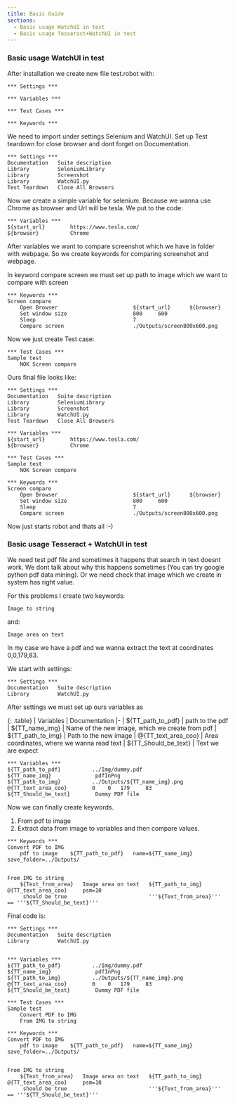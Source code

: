 ```yaml
---
title: Basic Guide
sections:
  - Basic usage WatchUI in test
  - Basic usage Tesseract+WatchUI in test
---
```


### Basic usage WatchUI in test
After installation we create new file test.robot with:

```robotframework
*** Settings ***

*** Variables ***

*** Test Cases ***

*** Keywords ***

```

We need to import under settings Selenium and WatchUI. Set up Test teardown for close browser and dont forget on Documentation.
```robotframework
*** Settings ***
Documentation   Suite description
Library         SeleniumLibrary
Library         Screenshot
Library         WatchUI.py
Test Teardown   Close All Browsers
```

Now we create a simple variable for selenium. Because we wanna use Chrome as browser and Url will be tesla. We put to the code:
```robotframework
*** Variables ***
${start_url}        https://www.tesla.com/
${browser}          Chrome
```

After variables we want to compare screenshot which we have in folder with webpage. So we create keywords for comparing screenshot and webpage. 

In keyword compare screen we must set up path to image which we want to compare with screen
```robotframework
*** Keywords ***
Screen compare
    Open Browser                        ${start_url}      ${browser}
    Set window size                     800     600
    Sleep                               7
    Compare screen                      ./Outputs/screen800x600.png
```

Now we just create Test case:
```robotframework
*** Test Cases ***
Sample test
    NOK Screen compare
```

Ours final file looks like:
```robotframework
*** Settings ***
Documentation   Suite description
Library         SeleniumLibrary
Library         Screenshot
Library         WatchUI.py
Test Teardown   Close All Browsers

*** Variables ***
${start_url}        https://www.tesla.com/
${browser}          Chrome

*** Test Cases ***
Sample test
    NOK Screen compare

*** Keywords ***
Screen compare
    Open Browser                        ${start_url}      ${browser}
    Set window size                     800     600
    Sleep                               7
    Compare screen                      ./Outputs/screen800x600.png
```

Now just starts robot and thats all :-)

### Basic usage Tesseract + WatchUI in test
We need test pdf file and sometimes it happens that search in text doesnt work. We dont talk about why this happens sometimes (You can try google python pdf data mining). Or we need check that image which we create in system has right value.

For this problems I create two keywords:
```robotframework
Image to string
```

and:

```robotframework
Image area on text
```

In my case we have a pdf and we wanna extract the text at coordinates 0,0,179,83.

We start with settings:
```robotframework
*** Settings ***
Documentation   Suite description
Library         WatchUI.py
```

After settings we must set up ours variables as
<div class="table-responsive">

{: .table}
| Variables | Documentation
|-
| ${TT_path_to_pdf} | path to the pdf
| ${TT_name_img} | Name of the new image, which we create from pdf
| ${TT_path_to_img} | Path to the new image
| @{TT_text_area_coo} | Area coordinates, where we wanna read text
| ${TT_Should_be_text} | Text we are expect

</div>

```robotframework
*** Variables ***
${TT_path_to_pdf}          ../Img/dummy.pdf
${TT_name_img}              pdfInPng
${TT_path_to_img}          ../Outputs/${TT_name_img}.png
@{TT_text_area_coo}        0    0   179     83
${TT_Should_be_text}        Dummy PDF file
```

Now we can finally create keywords.
1. From pdf to image
2. Extract data from image to variables and then compare values.
```robotframework
*** Keywords ***
Convert PDF to IMG
    pdf to image    ${TT_path_to_pdf}   name=${TT_name_img}  save_folder=../Outputs/


From IMG to string
    ${Text_from_area}   Image area on text   ${TT_path_to_img}  @{TT_text_area_coo}     psm=10
     should be true                          '''${Text_from_area}''' == '''${TT_Should_be_text}'''
```

Final code is:

```robotframework
*** Settings ***
Documentation   Suite description
Library         WatchUI.py


*** Variables ***
${TT_path_to_pdf}          ../Img/dummy.pdf
${TT_name_img}              pdfInPng
${TT_path_to_img}          ../Outputs/${TT_name_img}.png
@{TT_text_area_coo}        0    0   179     83
${TT_Should_be_text}        Dummy PDF file

*** Test Cases ***
Sample test
    Convert PDF to IMG
    From IMG to string

*** Keywords ***
Convert PDF to IMG
    pdf to image    ${TT_path_to_pdf}   name=${TT_name_img}  save_folder=../Outputs/


From IMG to string
    ${Text_from_area}   Image area on text   ${TT_path_to_img}  @{TT_text_area_coo}     psm=10
     should be true                          '''${Text_from_area}''' == '''${TT_Should_be_text}'''
```